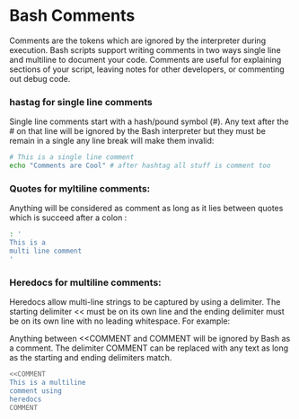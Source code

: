 # Bash Comments

Comments are the tokens which are ignored by the interpreter during execution. Bash scripts support writing comments in two ways single line and multiline to document your code. Comments are useful for explaining sections of your script, leaving notes for other developers, or commenting out debug code.

### hastag for single line comments
Single line comments start with a hash/pound symbol (#). Any text after the # on that line will be ignored by the Bash interpreter but they must be remain in a single any line break will make them invalid:

```bash
# This is a single line comment
echo "Comments are Cool" # after hashtag all stuff is comment too 
```

### Quotes for myltiline comments:
Anything will be considered as comment as long as it lies between quotes which is succeed after a colon : 

```bash
: ' 
This is a 
multi line comment 
'
```

### Heredocs for multiline comments:
Heredocs allow multi-line strings to be captured by using a delimiter. The starting delimiter << must be on its own line and the ending delimiter must be on its own line with no leading whitespace. For example: 

Anything between <<COMMENT and COMMENT will be ignored by Bash as a comment. The delimiter COMMENT can be replaced with any text as long as the starting and ending delimiters match.
```bash
<<COMMENT
This is a multiline 
comment using 
heredocs
COMMENT
```


